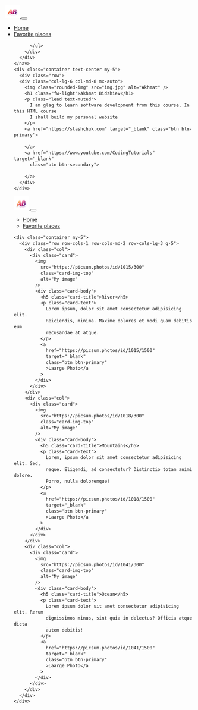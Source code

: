 <!DOCTYPE html>
<html lang="en">
  <head>
    <meta charset="UTF-8" />
    <meta name="viewport" content="width=device-width, initial-scale=1.0" />
    <title>Akhmat Bidzhiev</title>
    <link
      href="https://cdn.jsdelivr.net/npm/bootstrap@5.1.3/dist/css/bootstrap.min.css"
      rel="stylesheet"
      integrity="sha384-1BmE4kWBq78iYhFldvKuhfTAU6auU8tT94WrHftjDbrCEXSU1oBoqyl2QvZ6jIW3"
      crossorigin="anonymous" />
    <script src="https://cdn.jsdelivr.net/npm/bootstrap@5.1.3/dist/js/bootstrap.bundle.min.js" integrity="sha384-ka7Sk0Gln4gmtz2MlQnikT1wXgYsOg+OMhuP+IlRH9sENBO0LRn5q+8nbTov4+1p" 
    crossorigin="anonymous"></script>
    <link rel="apple-touch-icon" sizes="180x180" href="/apple-touch-icon.png" />
    <link rel="icon" type="image/png" sizes="32x32" href="/favicon-32x32.png" />
    <link rel="icon" type="image/png" sizes="16x16" href="/favicon-16x16.png" />
    <link rel="manifest" href="/site.webmanifest" />
    <style>
     .rounded-img {
        width: 60%;
        border-radius: 50%;
        box-shadow: 0 0 10px rgba(0, 0, 0, 0.4);
        padding: 0.6em;
        margin-bottom: 1em
      } 
    </style>
  </head>
  <body>
    <nav class="navbar navbar-expand-lg navbar-dark bg-dark">
      <div class="container">
        <a class="navbar-brand p-0" href="/">
          <img src="AB.png" alt="AB"width="40" />
        </a>
        <button class="navbar-toggler" type="button" data-bs-toggle="collapse" data-bs-target="#navbarNav" aria-controls="navbarNav" aria-expanded="false" aria-label="Toggle navigation">
          <span class="navbar-toggler-icon"></span>
        </button>
        <div class="collapse navbar-collapse" id="navbarNav">
          <ul class="navbar-nav">
            <li class="nav-item">
              <a class="nav-link active" aria-current="page" href="/">Home</a>
            </li>
            <li class="nav-item">
              <a class="nav-link" href="places.html">Favorite places</a>
            </li>
           
          </ul>
        </div>
      </div>
    </nav>
    <div class="container text-center my-5">
      <div class="row">
      <div class="col-lg-6 col-md-8 mx-auto">
        <img class="rounded-img" src="img.jpg" alt="Akhmat" />
        <h1 class="fw-light">Akhmat Bidzhiev</h1>
        <p class="lead text-muted">
          I am glag to learn software development from this course. In this HTML course
          I shall build my personal website
        </p>
        <a href="https://stashchuk.com" target="_blank" class="btn btn-primary"> 
         
        </a>
        <a href="https://www.youtube.com/CodingTutorials" target="_blank" 
          class="btn btn-secondary">
         
        </a>
      </div>
    </div>
  </body>
</html>
<!DOCTYPE html>
<html lang="en">
  <head>
    <meta charset="UTF-8" />
    <meta name="viewport" content="width=device-width, initial-scale=1.0" />
    <title>My favorite places</title>
    <link
      href="https://cdn.jsdelivr.net/npm/bootstrap@5.1.3/dist/css/bootstrap.min.css"
      rel="stylesheet"
      integrity="sha384-1BmE4kWBq78iYhFldvKuhfTAU6auU8tT94WrHftjDbrCEXSU1oBoqyl2QvZ6jIW3"
      crossorigin="anonymous"
    />
    <script
      src="https://cdn.jsdelivr.net/npm/bootstrap@5.1.3/dist/js/bootstrap.bundle.min.js"
      integrity="sha384-ka7Sk0Gln4gmtz2MlQnikT1wXgYsOg+OMhuP+IlRH9sENBO0LRn5q+8nbTov4+1p"
      crossorigin="anonymous"
    ></script>
    <link rel="apple-touch-icon" sizes="180x180" href="/apple-touch-icon.png" />
    <link rel="icon" type="image/png" sizes="32x32" href="/favicon-32x32.png" />
    <link rel="icon" type="image/png" sizes="16x16" href="/favicon-16x16.png" />
    <link rel="manifest" href="/site.webmanifest" />
    <style>
      .card {
        border-radius: 1em;
        text-align: center;
        padding: 1em;
      }
      .card:hover {
        background-color: rgba(0, 0, 0, 0.1);
      }
      .card img {
        border-radius: 50%;
        width: 60%;
        margin: auto;
      }
    </style>
  </head>
  <body>
    <nav class="navbar navbar-expand-lg navbar-dark bg-dark">
      <div class="container">
        <a class="navbar-brand p-0" href="/">
          <img src="AB.png" alt="AB" width="40" />
        </a>
        <button
          class="navbar-toggler"
          type="button"
          data-bs-toggle="collapse"
          data-bs-target="#navbarNav"
          aria-controls="navbarNav"
          aria-expanded="false"
          aria-label="Toggle navigation"
        >
          <span class="navbar-toggler-icon"></span>
        </button>
        <div class="collapse navbar-collapse" id="navbarNav">
          <ul class="navbar-nav">
            <li class="nav-item">
              <a class="nav-link" aria-current="page" href="/">Home</a>
            </li>
            <li class="nav-item">
              <a class="nav-link active" href="places.html">Favorite places</a>
            </li>
          </ul>
        </div>
      </div>
    </nav>

    <div class="container my-5">
      <div class="row row-cols-1 row-cols-md-2 row-cols-lg-3 g-5">
        <div class="col">
          <div class="card">
            <img
              src="https://picsum.photos/id/1015/300"
              class="card-img-top"
              alt="My image"
            />
            <div class="card-body">
              <h5 class="card-title">River</h5>
              <p class="card-text">
                Lorem ipsum, dolor sit amet consectetur adipisicing elit.
                Reiciendis, minima. Maxime dolores et modi quam debitis eum
                recusandae at atque.
              </p>
              <a
                href="https://picsum.photos/id/1015/1500"
                target="_blank"
                class="btn btn-primary"
                >Laarge Photo</a
              >
            </div>
          </div>
        </div>
        <div class="col">
          <div class="card">
            <img
              src="https://picsum.photos/id/1018/300"
              class="card-img-top"
              alt="My image"
            />
            <div class="card-body">
              <h5 class="card-title">Mountains</h5>
              <p class="card-text">
                Lorem, ipsum dolor sit amet consectetur adipisicing elit. Sed,
                neque. Eligendi, ad consectetur? Distinctio totam animi dolore.
                Porro, nulla doloremque!
              </p>
              <a
                href="https://picsum.photos/id/1018/1500"
                target="_blank"
                class="btn btn-primary"
                >Laarge Photo</a
              >
            </div>
          </div>
        </div>
        <div class="col">
          <div class="card">
            <img
              src="https://picsum.photos/id/1041/300"
              class="card-img-top"
              alt="My image"
            />
            <div class="card-body">
              <h5 class="card-title">Ocean</h5>
              <p class="card-text">
                Lorem ipsum dolor sit amet consectetur adipisicing elit. Rerum
                dignissimos minus, sint quia in delectus? Officia atque dicta
                autem debitis!
              </p>
              <a
                href="https://picsum.photos/id/1041/1500"
                target="_blank"
                class="btn btn-primary"
                >Laarge Photo</a
              >
            </div>
          </div>
        </div>
      </div>
    </div>
  </body>
</html>

